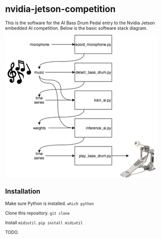 # nvidia-jetson-competition
This is the software for the AI Bass Drum Pedal entry to the Nvidia Jetson embedded AI competition. Below is the basic software stack diagram.

![AI Bass Drum Pedal Software Diagram](diagram.png?raw=true "Diagram")

## Installation
Make sure Python is installed.
```which python```

Clone this repository.
```git clone ```

Install `midiutil`.
```pip install midiutil```

TODO.

